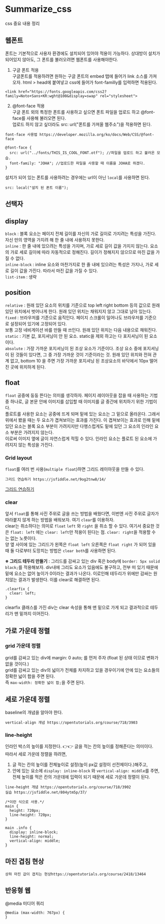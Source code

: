 # Summarize_css
css 중요 내용 정리
## 웹폰트
  폰트는 기본적으로 사용자 환경에도 설치되어 있어야 적용이 가능하다. 상대방이 설치가 되어있지 않아도, 그 폰트를 불러오려면 웹폰트를 사용해야한다.   
  1. 구글 폰트 적용   
  구글폰트를 적용하려면 원하는 구글 폰트의 embed 탭에 들어가 link 소스를 가져오자. html > head에 붙여넣고 css에 들어가 font-familly를 입력하면 적용된다.
  ```
  <link href="https://fonts.googleapis.com/css2?family=Noto+Sans+KR:wght@100&display=swap" rel="stylesheet">
  ```
  2. @font-face 적용   
  구글 폰트 외의 특정한 폰트를 사용하고 싶으면 폰트 파일을 업로드 하고 @font-face를 사용해 불러오면 된다.   
  업로드 하지 않고 싶더라도 src: url("폰트를 가져올 웹주소")을 적용하면 된다.
  ```
  font-face 사용법 https://developer.mozilla.org/ko/docs/Web/CSS/@font-face
  
  @font-face {
	src: url("../fonts/THIS_IS_COOL_FONT.otf"); //파일을 업로드 하고 불러온 모습.
	font-family: "JOHA"; //업로드한 파일을 사용할 때 이름을 JOHA로 하겠다.
  }
  ```
  설치가 되어 있는 폰트를 사용하려는 경우에는 url이 아닌 `local`를 사용하면 된다. 
  ```
  src: local("설치 된 폰트 이름");
  ```
## 선택자
## display
  `block` : 블록 요소는 페이지 전체 길이를 자신의 가로 길이로 가지려는 특성을 가진다.   
  자신 만의 영역을 가지려 해 한 줄 내에 사용하지 못한다.  
  `inline` : 한 줄 내에 있으려는 특성을 가지며, 가로 세로 길이 값을 가지지 않는다. 요소의 가로 세로 길이에 따라 자동적으로 정해진다. 길이가 정해지지 않으므로 마진 값을 가질 수 없다.    
  `inline-block` : inline 요소와 마찬가지로 한 줄 내에 있으려는 특성은 가지나, 가로 세로 길이 값을 가진다. 따라서 마진 값을 가질 수 있다.   
  `list-item` : 생략
## position
  `relative` : 원래 있던 요소의 위치를 기준으로 top left right bottom 등의 값으로 원래 있던 위치에서 벗어나게 한다. 원래 있던 위치는 채워지지 않고 그대로 남아 있는다.   
  `fixed` : 브라우저를 기준으로 움직인다. 페이지 스크롤이 일어나도 브라우저를 기준으로 설정되어 있기에 고정되어 있다.    
          보통 고정 네비게이션 바를 만들 때 쓰인다. 원래 있던 위치는 다음 내용으로 채워진다.   
  `static` : 기본 값, 포지셔닝이 안 된 요소. static을 제외 하고는 다 포지셔닝이 된 요소이다.   
  `absolute` : 가장 가까운 포지셔닝이 된 조상 요소가 기준이다. 조상 요소 중에 포지셔닝이 된 것들이 있다면, 그 중 가장 가까운 것이 기준이라는 것. 원래 있던 위치와 전혀 관계 없고, bottom 10 을 주면 가장 가까운 포지셔닝 된 조상요소의 바닥에서 10px 떨어진 곳에 위치하게 된다.
## float
  `float` 공중에 둥둥 뜬다는 의미를 생각하자. 페이지 레이아웃을 잡을 때 사용하는 기법 중 하나로, 글 본문 안에 이미지를 삽입할 때 이미지를 글 중간에 위치하기 위한 기법이다.   
  플로트를 사용한 요소는 공중에 뜨게 되며 밑에 있는 요소는 그 밑으로 올라온다. 그래서 위에서 봤을 때는 두 요소가 겹쳐보이는 효과를 가진다.
  이 겹쳐보이는 효과로 인해 밑에 있던 요소는 블록 요소 부분이 가려지지만 다행스럽게도 밑에 있던 그 요소의 인라인 요소 부분은 가려지지 않는다.   
  이로써 이미지 옆에 글이 자연스럽게 적힐 수 있다. 인라인 요소는 플로트 된 요소에 가려지지 않는 특성을 가진다.
### Grid layout
  `float`를 여러 번 사용(`multiple float`)하면 그리드 레이아웃을 만들 수 있다.   
  ```
  그리드 연습하기 https://jsfiddle.net/9og2tnw8/14/
  ``` 
  [그리드 연습하기](https://jsfiddle.net/9og2tnw8/14/)
### clear   
앞서 `float`를 통해 사진 주위로 글을 쓰는 방법을 배웠다면, 이번엔 사진 주위로 글자가 따라붙지 않게 하는 방법을 배워보자. 여기 `clear`를 이용하자.   
clear는 취소하다는 의미로 `float` `left` 와 `right` 을 취소 할 수 있다.
여기서 중요한 것은 `float: left` 에는 `clear: left`만 적용이 된다는 점. `clear: right`을 적용할 수 는 없는 노릇이다.   
양 옆 사이에 있는 그리드가 왼쪽은 `float left` 오른쪽은 `float right` 가 되어 있을 때 둘 다로부터 도망치는 방법은 `clear both`를 사용하면 된다.   
  
**※ 그리드 테두리 만들기** : 그리드를 감싸고 있는 div 혹은 body에 `border: 5px solid black;`를 적용해보자. div내에 그리도 요소가 있음에도 불구하고, 전부 떠 있기 때문에 밑에 요소는 없어 높이가 0이라는 결과가 나온다. 이로인해 테두리가 위에만 감싸는 원치않는 결과가 발생한다. 이를 clear로 해결하면 된다.
```
.clearfix {
  clear: left;
}
```
clearfix 클래스를 가진 div는 clear 속성을 통해 맨 밑으로 가게 되고 결과적으로 테두리가 맨 밑까지 이어진다.
  

## 가로 가운데 정렬
### grid 가운데 정렬   
grid를 감싸고 있는 div에 margin: 0 auto; 를 먼저 주자 (float 된 상태 이므로 변화가 없을 것이다.)   
grid를 감싸고 있는 div의 넓이가 전체를 차지하고 있을 경우이기에 안에 있는 요소들의 정확한 넓이 합을 주면 된다.   
즉 `max-width: 정확한 넓이 합;`을 주면 된다.
	
	
	
## 세로 가운데 정렬
  baseline의 개념을 알아야 한다.   
  ```
  vertical-align 개념 https://opentutorials.org/course/718/3903
  ```
  
### line-height   
  인라인 박스의 높이를 지정한다. 👉👉 글을 적는 칸의 높이를 정해준다는 의미이다.   
  따라서 세로 가운데 정렬을 하려면, 
  1. 글 적는 칸의 높이를 전체높이로 설정(높이 px값 설정이 선전제이다.)해주고,   
  2. 안에 있는 요소에 `display: inline-block` 와 `vertical-align: middle`를 주면,   
  전체 높이를 먹은 칸의 가운데에 입력이 되기 때문에 세로 가운데 정렬이 된다.
  ```
  line-height 개념 https://opentutorials.org/course/718/3902
  실습 https://jsfiddle.net/804ytm5p/37/

  /*이런 식으로 사용.*/
  main {
    height: 720px;
    line-height: 720px;
  }
  
  main .info {
    display: inline-block;
    line-height: normal;
    vertical-align: middle;
  }
  ```
## 마진 겹침 현상
```
상하 마진 값이 겹치는 현상https://opentutorials.org/course/2418/13464
```

## 반응형 웹
@media 미디어 쿼리
```
@media (max-width: 767px) {
}
```
